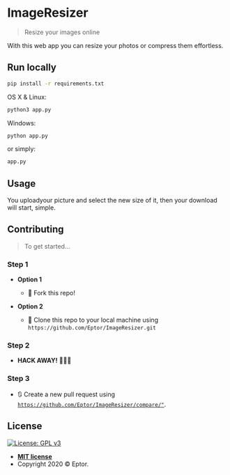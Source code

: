 # ImageResizer

> Resize your images online

With this web app you can resize your photos or compress them effortless.

<!-- ![](index_preview.jpg)  # Photo -->

## Run locally

```sh
pip install -r requirements.txt
```

OS X & Linux:
```sh
python3 app.py
```

Windows:
```sh
python app.py
```

or simply:

```sh
app.py
```


## Usage

You uploadyour picture and select the new size of it, then your download will start, simple.

## Contributing

> To get started...

### Step 1

- **Option 1**
    - 🍴 Fork this repo!

- **Option 2**
    - 👯 Clone this repo to your local machine using `https://github.com/Eptor/ImageResizer.git`

### Step 2

- **HACK AWAY!** 🔨🔨🔨

### Step 3

- 🔃 Create a new pull request using <a href="https://github.com/Eptor/ImageResizer/compare/" target="_blank">`https://github.com/Eptor/ImageResizer/compare/"`</a>.

## License

[![License: GPL v3](https://img.shields.io/badge/License-GPLv3-blue.svg)](https://www.gnu.org/licenses/gpl-3.0)

- **[MIT license](http://opensource.org/licenses/)**
- Copyright 2020 © Eptor.
